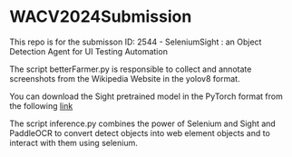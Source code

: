 # WACV2024Submission

This repo is for the submisson ID: 2544 - SeleniumSight : an Object Detection Agent for UI Testing Automation

The script betterFarmer.py is responsible to collect and annotate screenshots from the Wikipedia Website in the yolov8 format.

You can download the Sight pretrained model in the PyTorch format from the following [link](https://drive.google.com/file/d/1EaPz-7LgAOQF_2ui-D1YKmLl2XJo-bjd/view?usp=sharing)

The script inference.py combines the power of Selenium and Sight and PaddleOCR to convert detect objects into web element objects and to interact with them using selenium.

